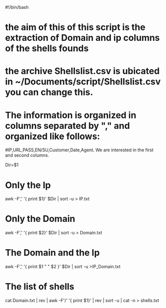 #!/bin/bash

# the aim of this of this script is the extraction of Domain and ip columns of the shells founds 

# the archive Shellslist.csv is ubicated in ~/Documents/script/Shellslist.csv you can change this.

# The information is organized in columns separated by "," and organized like follows:
#IP,URL,PASS,EN/SU,Customer,Date,Agent. We are interested in the first and second columns.

Dir=$1

# Only the Ip
awk -F',' '{ print $1}' $Dir | sort -u > IP.txt
# Only the Domain
awk -F',' '{ print $2}' $Dir | sort -u > Domain.txt
# The Domain and the Ip
awk -F',' '{ print $1 " " $2 }' $Dir | sort -u >IP_Domain.txt
# The list of shells
cat Domain.txt | rev | awk -F'/' '{ print $1}' | rev | sort -u | cat -n > shells.txt
